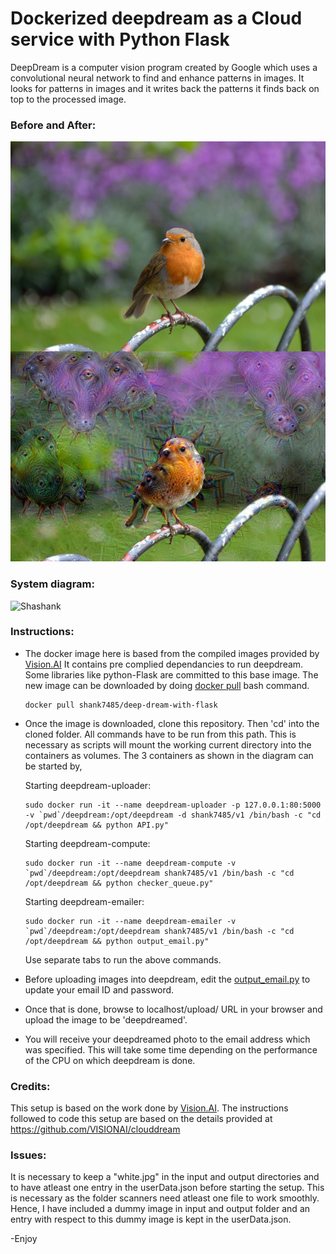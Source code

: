 # Dockerized deepdream as a Cloud service with Python Flask

DeepDream is a computer vision program created by Google which uses a convolutional neural network to find and enhance patterns in images. It looks for patterns in images and it writes back the patterns it finds back on top to the processed image. 

### Before and After:
![Shashank](https://raw.githubusercontent.com/shank7485/DeepDream-with-Flask/master/Other/combine_images.jpg)

### System diagram:
![Shashank](https://raw.githubusercontent.com/shank7485/DeepDream-with-Flask/master/Other/diagram.png)

### Instructions:
* The docker image here is based from the compiled images provided by [Vision.AI](https://github.com/VISIONAI/clouddream)
  It contains pre complied dependancies to run deepdream. Some libraries like python-Flask are committed to this base image. The new    image can be downloaded by doing [docker pull](https://docs.docker.com/engine/reference/commandline/pull/) bash command. 

  ```
  docker pull shank7485/deep-dream-with-flask
  ```
  
* Once the image is downloaded, clone this repository. Then 'cd' into the cloned folder. All commands have to be run 
  from this path. This is necessary as scripts will mount the working current directory into the containers as volumes. The   3 containers as shown in the diagram can be started by,

  Starting deepdream-uploader:

  ```
  sudo docker run -it --name deepdream-uploader -p 127.0.0.1:80:5000 -v `pwd`/deepdream:/opt/deepdream -d shank7485/v1 /bin/bash -c "cd /opt/deepdream && python API.py"
  ```
  
  Starting deepdream-compute:
  
  ```
  sudo docker run -it --name deepdream-compute -v `pwd`/deepdream:/opt/deepdream shank7485/v1 /bin/bash -c "cd /opt/deepdream && python checker_queue.py"
  ```
  
  Starting deepdream-emailer:
  
  ```
  sudo docker run -it --name deepdream-emailer -v `pwd`/deepdream:/opt/deepdream shank7485/v1 /bin/bash -c "cd /opt/deepdream && python output_email.py"
  ```
  
  Use separate tabs to run the above commands. 
* Before uploading images into deepdream, edit the [output_email.py](https://raw.githubusercontent.com/shank7485/Dockerized-DeepDream-with-Flask/master/deepdream/output_email.py) to update your email ID and password. 
* Once that is done, browse to localhost/upload/ URL in your browser and upload the image to be 'deepdreamed'.
* You will receive your deepdreamed photo to the email address which was specified. This will take some time depending on
  the performance of the CPU on which deepdream is done. 

### Credits:
This setup is based on the work done by [Vision.AI](https://vision.ai/). The instructions followed to code this setup are based on the details provided at https://github.com/VISIONAI/clouddream

### Issues:
It is necessary to keep a "white.jpg" in the input and output directories and to have atleast one entry in the userData.json before starting the setup. This is necessary as the folder scanners need atleast one file to work smoothly. Hence, I have included a dummy image in input and output folder and an entry with respect to this dummy image is kept in the userData.json.

-Enjoy
